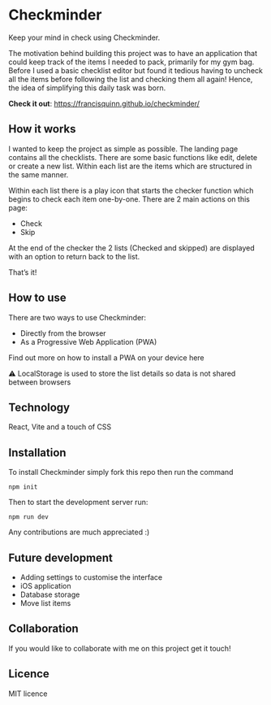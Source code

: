# Checkminder
Keep your mind in check using Checkminder.

The motivation behind building this project was to have an application that could keep track of the items I needed to pack, primarily for my gym bag. Before I used a basic checklist editor but found it tedious having to uncheck all the items before following the list and checking them all again! Hence, the idea of simplifying this daily task was born.

**Check it out**: <https://francisquinn.github.io/checkminder/>

## How it works
I wanted to keep the project as simple as possible. The landing page contains all the checklists. There are some basic functions like edit, delete or create a new list. Within each list are the items which are structured in the same manner. 

Within each list there is a play icon that starts the checker function which begins to check each item one-by-one. There are 2 main actions on this page:
- Check
- Skip

At the end of the checker the 2 lists (Checked and skipped) are displayed with an option to return back to the list.

That’s it!

## How to use
There are two ways to use Checkminder:
- Directly from the browser
- As a Progressive Web Application (PWA)

Find out more on how to install a PWA on your device here

⚠️ LocalStorage is used to store the list details so data is not shared between browsers

## Technology
React, Vite and a touch of CSS

## Installation
To install Checkminder simply fork this repo then run the command
```
npm init
```
Then to start the development server run:
```
npm run dev
```
Any contributions are much appreciated :)

## Future development
- Adding settings to customise the interface
- iOS application
- Database storage
- Move list items

## Collaboration
If you would like to collaborate with me on this project get it touch!

## Licence
MIT licence


